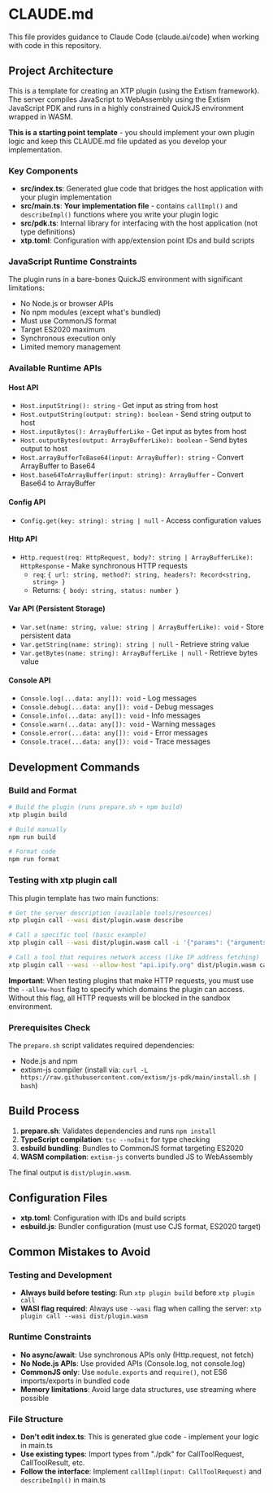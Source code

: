 # CLAUDE.md

This file provides guidance to Claude Code (claude.ai/code) when working with code in this repository.

## Project Architecture

This is a template for creating an XTP plugin (using the Extism framework). The server compiles JavaScript to WebAssembly using the Extism JavaScript PDK and runs in a highly constrained QuickJS environment wrapped in WASM.

**This is a starting point template** - you should implement your own plugin logic and keep this CLAUDE.md file updated as you develop your implementation.

### Key Components

- **src/index.ts**: Generated glue code that bridges the host application with your plugin implementation
- **src/main.ts**: **Your implementation file** - contains `callImpl()` and `describeImpl()` functions where you write your plugin logic
- **src/pdk.ts**: Internal library for interfacing with the host application (not type definitions)
- **xtp.toml**: Configuration with app/extension point IDs and build scripts

### JavaScript Runtime Constraints

The plugin runs in a bare-bones QuickJS environment with significant limitations:
- No Node.js or browser APIs
- No npm modules (except what's bundled)
- Must use CommonJS format
- Target ES2020 maximum
- Synchronous execution only
- Limited memory management

### Available Runtime APIs

#### Host API
- `Host.inputString(): string` - Get input as string from host
- `Host.outputString(output: string): boolean` - Send string output to host
- `Host.inputBytes(): ArrayBufferLike` - Get input as bytes from host
- `Host.outputBytes(output: ArrayBufferLike): boolean` - Send bytes output to host
- `Host.arrayBufferToBase64(input: ArrayBuffer): string` - Convert ArrayBuffer to Base64
- `Host.base64ToArrayBuffer(input: string): ArrayBuffer` - Convert Base64 to ArrayBuffer

#### Config API
- `Config.get(key: string): string | null` - Access configuration values

#### Http API
- `Http.request(req: HttpRequest, body?: string | ArrayBufferLike): HttpResponse` - Make synchronous HTTP requests
  - `req`: `{ url: string, method?: string, headers?: Record<string, string> }`
  - Returns: `{ body: string, status: number }`

#### Var API (Persistent Storage)
- `Var.set(name: string, value: string | ArrayBufferLike): void` - Store persistent data
- `Var.getString(name: string): string | null` - Retrieve string value
- `Var.getBytes(name: string): ArrayBufferLike | null` - Retrieve bytes value

#### Console API
- `Console.log(...data: any[]): void` - Log messages
- `Console.debug(...data: any[]): void` - Debug messages
- `Console.info(...data: any[]): void` - Info messages
- `Console.warn(...data: any[]): void` - Warning messages
- `Console.error(...data: any[]): void` - Error messages
- `Console.trace(...data: any[]): void` - Trace messages

## Development Commands

### Build and Format
```bash
# Build the plugin (runs prepare.sh + npm build)
xtp plugin build

# Build manually
npm run build

# Format code
npm run format
```

### Testing with xtp plugin call

This plugin template has two main functions:

```bash
# Get the server description (available tools/resources)
xtp plugin call --wasi dist/plugin.wasm describe

# Call a specific tool (basic example)
xtp plugin call --wasi dist/plugin.wasm call -i '{"params": {"arguments": {"name": "World"}}}'

# Call a tool that requires network access (like IP address fetching)
xtp plugin call --wasi --allow-host "api.ipify.org" dist/plugin.wasm call -i '{"params": {"arguments": {}}}'
```

**Important**: When testing plugins that make HTTP requests, you must use the `--allow-host` flag to specify which domains the plugin can access. Without this flag, all HTTP requests will be blocked in the sandbox environment.

### Prerequisites Check
The `prepare.sh` script validates required dependencies:
- Node.js and npm
- extism-js compiler (install via: `curl -L https://raw.githubusercontent.com/extism/js-pdk/main/install.sh | bash`)

## Build Process

1. **prepare.sh**: Validates dependencies and runs `npm install`
2. **TypeScript compilation**: `tsc --noEmit` for type checking
3. **esbuild bundling**: Bundles to CommonJS format targeting ES2020
4. **WASM compilation**: `extism-js` converts bundled JS to WebAssembly

The final output is `dist/plugin.wasm`.

## Configuration Files

- **xtp.toml**: Configuration with IDs and build scripts
- **esbuild.js**: Bundler configuration (must use CJS format, ES2020 target)

## Common Mistakes to Avoid

### Testing and Development
- **Always build before testing**: Run `xtp plugin build` before `xtp plugin call`
- **WASI flag required**: Always use `--wasi` flag when calling the server: `xtp plugin call --wasi dist/plugin.wasm`

### Runtime Constraints
- **No async/await**: Use synchronous APIs only (Http.request, not fetch)
- **No Node.js APIs**: Use provided APIs (Console.log, not console.log)
- **CommonJS only**: Use `module.exports` and `require()`, not ES6 imports/exports in bundled code
- **Memory limitations**: Avoid large data structures, use streaming where possible

### File Structure
- **Don't edit index.ts**: This is generated glue code - implement your logic in main.ts
- **Use existing types**: Import types from "./pdk" for CallToolRequest, CallToolResult, etc.
- **Follow the interface**: Implement `callImpl(input: CallToolRequest)` and `describeImpl()` in main.ts
